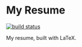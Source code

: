 # My Resume

[![build status](https://github.com/matteopolak/resume/actions/workflows/build.yml/badge.svg)](.github/workflows/build.yml)

My resume, built with LaTeX.
